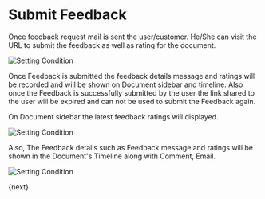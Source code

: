 <!-- add-breadcrumbs -->
# Submit Feedback

Once feedback request mail is sent the user/customer. He/She can visit the URL to submit the feedback
as well as rating for the document.

<img class="screenshot" alt="Setting Condition" src="{{docs_base_url}}/assets/img/setup/feedback/submit-feedback.png">

Once Feedback is submitted the feedback details message and ratings will be recorded and will be shown on Document sidebar and timeline. Also once the Feedback is successfully submitted by the user the link shared to the user will be expired and can not be used to submit the Feedback again.

On Document sidebar the latest feedback ratings will displayed.

<img class="screenshot" alt="Setting Condition" src="{{docs_base_url}}/assets/img/setup/feedback/sidebar-ratings.png">

Also, The Feedback details such as Feedback message and ratings will be shown in the Document's Timeline along
with Comment, Email.

<img class="screenshot" alt="Setting Condition" src="{{docs_base_url}}/assets/img/setup/feedback/timeline-rating-and-feedback.png">

{next}
